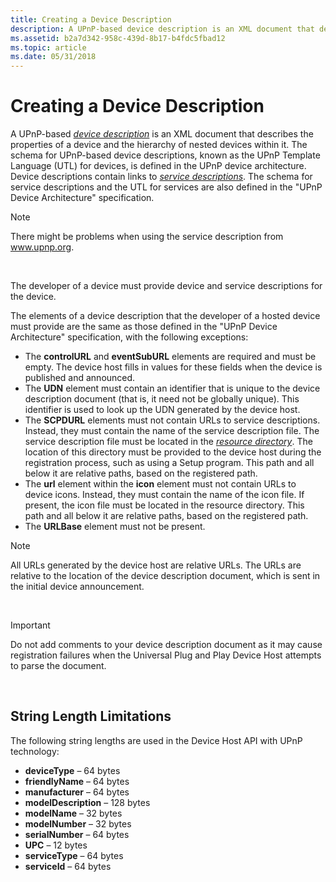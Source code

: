 ```yaml
---
title: Creating a Device Description
description: A UPnP-based device description is an XML document that describes the properties of a device and the hierarchy of nested devices within it.
ms.assetid: b2a7d342-958c-439d-8b17-b4fdc5fbad12
ms.topic: article
ms.date: 05/31/2018
---
```


# Creating a Device Description

A UPnP-based [*device description*](d-gly.md) is an XML document that describes the properties of a device and the hierarchy of nested devices within it. The schema for UPnP-based device descriptions, known as the UPnP Template Language (UTL) for devices, is defined in the UPnP device architecture. Device descriptions contain links to [*service descriptions*](s-gly.md). The schema for service descriptions and the UTL for services are also defined in the "UPnP Device Architecture" specification.

> [!Note]  
> There might be problems when using the service description from www.upnp.org.

 

The developer of a device must provide device and service descriptions for the device.

The elements of a device description that the developer of a hosted device must provide are the same as those defined in the "UPnP Device Architecture" specification, with the following exceptions:

-   The **controlURL** and **eventSubURL** elements are required and must be empty. The device host fills in values for these fields when the device is published and announced.
-   The **UDN** element must contain an identifier that is unique to the device description document (that is, it need not be globally unique). This identifier is used to look up the UDN generated by the device host.
-   The **SCPDURL** elements must not contain URLs to service descriptions. Instead, they must contain the name of the service description file. The service description file must be located in the [*resource directory*](r-gly.md). The location of this directory must be provided to the device host during the registration process, such as using a Setup program. This path and all below it are relative paths, based on the registered path.
-   The **url** element within the **icon** element must not contain URLs to device icons. Instead, they must contain the name of the icon file. If present, the icon file must be located in the resource directory. This path and all below it are relative paths, based on the registered path.
-   The **URLBase** element must not be present.

> [!Note]  
> All URLs generated by the device host are relative URLs. The URLs are relative to the location of the device description document, which is sent in the initial device announcement.

 

> [!IMPORTANT]
> Do not add comments to your device description document as it may cause registration failures when the Universal Plug and Play Device Host attempts to parse the document.

 

## String Length Limitations

The following string lengths are used in the Device Host API with UPnP technology:

-   **deviceType** – 64 bytes
-   **friendlyName** – 64 bytes
-   **manufacturer** – 64 bytes
-   **modelDescription** – 128 bytes
-   **modelName** – 32 bytes
-   **modelNumber** – 32 bytes
-   **serialNumber** – 64 bytes
-   **UPC** – 12 bytes
-   **serviceType** – 64 bytes
-   **serviceId** – 64 bytes

 

 




